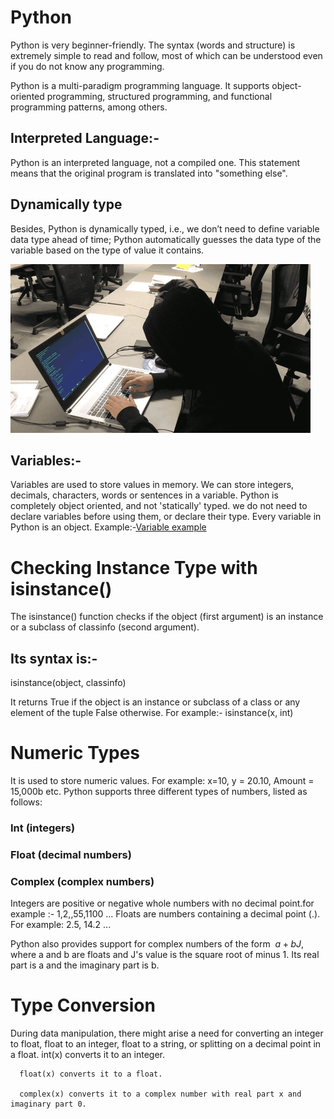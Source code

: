 # Python
Python is very beginner-friendly. The syntax (words and structure) is extremely simple to read and follow, most of which can be understood even if you do not know any programming.

Python is a multi-paradigm programming language. It supports object-oriented programming, structured programming, and functional programming patterns, among others.

## Interpreted Language:-
Python is an interpreted language, not a compiled one. This statement means that the original program is translated into "something else".

## Dynamically type
Besides, Python is dynamically typed, i.e., we don’t need to define variable data type ahead of time; Python automatically guesses the data type of the variable based on the type of value it contains.

![alt text](https://github.com/Repidex/Python/blob/main/Exercise/giphy%20(1).gif)

## Variables:-
Variables are used to store values in memory. We can store integers, decimals, characters, words or sentences in a variable. 
Python is completely object oriented, and not 'statically' typed. we do not need to declare variables before using them, or declare their type. Every variable in Python is an object.
Example:-[Variable example](https://github.com/Repidex/Python/blob/main/Exercise/Variables.py)

# Checking Instance Type with isinstance()
The isinstance() function checks if the object (first argument) is an instance or a subclass of classinfo (second argument).

## Its syntax is:-
isinstance(object, classinfo)

It returns True if the object is an instance or subclass of a class or any element of the tuple False otherwise.
For example:- isinstance(x, int)

# Numeric Types
It is used to store numeric values. For example: x=10, y = 20.10, Amount = 15,000b etc. 
Python supports three different types of numbers, listed as follows:
### Int (integers)
### Float (decimal numbers)
### Complex (complex numbers)
Integers are positive or negative whole numbers with no decimal point.for example :- 1,2,,55,1100 ...
Floats are numbers containing a decimal point (.). For example: 2.5, 14.2 ...

Python also provides support for complex numbers of the form $\ a + bJ$, where a and b are floats and J's value is the square root of minus 1. Its real part is a and the imaginary part is b.

# Type Conversion
During data manipulation, there might arise a need for converting an integer to float, float to an integer, float to a string, or splitting on a decimal point in a float.
      int(x) converts it to an integer.

      float(x) converts it to a float.

      complex(x) converts it to a complex number with real part x and imaginary part 0.
